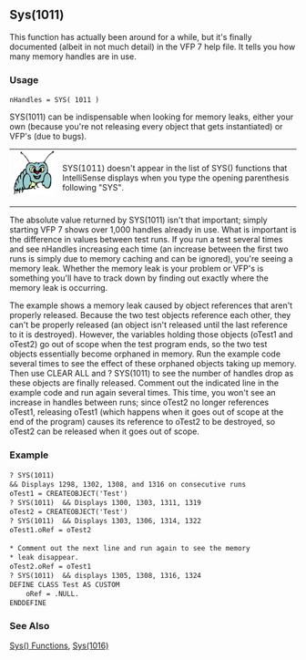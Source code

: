 ## Sys(1011)

This function has actually been around for a while, but it's finally documented (albeit in not much detail) in the VFP 7 help file. It tells you how many memory handles are in use.

### Usage

```foxpro
nHandles = SYS( 1011 )
```

SYS(1011) can be indispensable when looking for memory leaks, either your own (because you're not releasing every object that gets instantiated) or VFP's (due to bugs).

<table border=0 cellspacing=0 cellpadding=0 width=100%>
<tr>
  <td width=17% valign=top>
<img width=95 height=78 src="bug.gif"></p>
  </td>
  <td width=83%>
  <p>SYS(1011) doesn't appear in the list of SYS() functions that IntelliSense displays when you type the opening parenthesis following &quot;SYS&quot;.</p>
  </td>
 </tr>
</table>

The absolute value returned by SYS(1011) isn't that important; simply starting VFP 7 shows over 1,000 handles already in use. What is important is the difference in values between test runs. If you run a test several times and see nHandles increasing each time (an increase between the first two runs is simply due to memory caching and can be ignored), you're seeing a memory leak. Whether the memory leak is your problem or VFP's is something you'll have to track down by finding out exactly where the memory leak is occurring.

The example shows a memory leak caused by object references that aren't properly released. Because the two test objects reference each other, they can't be properly released (an object isn't released until the last reference to it is destroyed). However, the variables holding those objects (oTest1 and oTest2) go out of scope when the test program ends, so the two test objects essentially become orphaned in memory. Run the example code several times to see the effect of these orphaned objects taking up memory. Then use CLEAR ALL and ? SYS(1011) to see the number of handles drop as these objects are finally released. Comment out the indicated line in the example code and run again several times. This time, you won't see an increase in handles between runs; since oTest2 no longer references oTest1, releasing oTest1 (which happens when it goes out of scope at the end of the program) causes its reference to oTest2 to be destroyed, so oTest2 can be released when it goes out of scope.

### Example

```foxpro
? SYS(1011)
&& Displays 1298, 1302, 1308, and 1316 on consecutive runs
oTest1 = CREATEOBJECT('Test')
? SYS(1011)  && Displays 1300, 1303, 1311, 1319
oTest2 = CREATEOBJECT('Test')
? SYS(1011)  && Displays 1303, 1306, 1314, 1322
oTest1.oRef = oTest2

* Comment out the next line and run again to see the memory
* leak disappear.
oTest2.oRef = oTest1
? SYS(1011)  && displays 1305, 1308, 1316, 1324
DEFINE CLASS Test AS CUSTOM
    oRef = .NULL.
ENDDEFINE
```
### See Also

[Sys() Functions](s4g895.md), [Sys(1016)](s4g275.md)